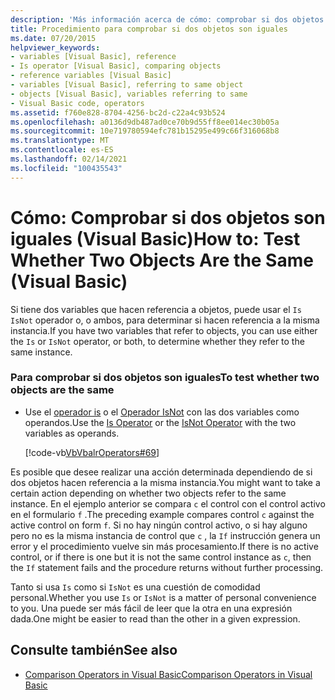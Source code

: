 ```yaml
---
description: 'Más información acerca de cómo: comprobar si dos objetos son iguales (Visual Basic)'
title: Procedimiento para comprobar si dos objetos son iguales
ms.date: 07/20/2015
helpviewer_keywords:
- variables [Visual Basic], reference
- Is operator [Visual Basic], comparing objects
- reference variables [Visual Basic]
- variables [Visual Basic], referring to same object
- objects [Visual Basic], variables referring to same
- Visual Basic code, operators
ms.assetid: f760e828-8704-4256-bc2d-c22a4c93b524
ms.openlocfilehash: a0136d9db487ad0ce70b9d55ff8ee014ec30b05a
ms.sourcegitcommit: 10e719780594efc781b15295e499c66f316068b8
ms.translationtype: MT
ms.contentlocale: es-ES
ms.lasthandoff: 02/14/2021
ms.locfileid: "100435543"
---
```

# <a name="how-to-test-whether-two-objects-are-the-same-visual-basic"></a><span data-ttu-id="c24b0-103">Cómo: Comprobar si dos objetos son iguales (Visual Basic)</span><span class="sxs-lookup"><span data-stu-id="c24b0-103">How to: Test Whether Two Objects Are the Same (Visual Basic)</span></span>

<span data-ttu-id="c24b0-104">Si tiene dos variables que hacen referencia a objetos, puede usar el `Is` `IsNot` operador o, o ambos, para determinar si hacen referencia a la misma instancia.</span><span class="sxs-lookup"><span data-stu-id="c24b0-104">If you have two variables that refer to objects, you can use either the `Is` or `IsNot` operator, or both, to determine whether they refer to the same instance.</span></span>  
  
### <a name="to-test-whether-two-objects-are-the-same"></a><span data-ttu-id="c24b0-105">Para comprobar si dos objetos son iguales</span><span class="sxs-lookup"><span data-stu-id="c24b0-105">To test whether two objects are the same</span></span>  
  
- <span data-ttu-id="c24b0-106">Use el [operador is](../../../language-reference/operators/is-operator.md) o el [Operador IsNot](../../../language-reference/operators/isnot-operator.md) con las dos variables como operandos.</span><span class="sxs-lookup"><span data-stu-id="c24b0-106">Use the [Is Operator](../../../language-reference/operators/is-operator.md) or the [IsNot Operator](../../../language-reference/operators/isnot-operator.md) with the two variables as operands.</span></span>  
  
     [!code-vb[VbVbalrOperators#69](~/samples/snippets/visualbasic/VS_Snippets_VBCSharp/VbVbalrOperators/VB/Class1.vb#69)]  
  
 <span data-ttu-id="c24b0-107">Es posible que desee realizar una acción determinada dependiendo de si dos objetos hacen referencia a la misma instancia.</span><span class="sxs-lookup"><span data-stu-id="c24b0-107">You might want to take a certain action depending on whether two objects refer to the same instance.</span></span> <span data-ttu-id="c24b0-108">En el ejemplo anterior se compara `c` el control con el control activo en el formulario `f` .</span><span class="sxs-lookup"><span data-stu-id="c24b0-108">The preceding example compares control `c` against the active control on form `f`.</span></span> <span data-ttu-id="c24b0-109">Si no hay ningún control activo, o si hay alguno pero no es la misma instancia de control que `c` , la `If` instrucción genera un error y el procedimiento vuelve sin más procesamiento.</span><span class="sxs-lookup"><span data-stu-id="c24b0-109">If there is no active control, or if there is one but it is not the same control instance as `c`, then the `If` statement fails and the procedure returns without further processing.</span></span>  
  
 <span data-ttu-id="c24b0-110">Tanto si usa `Is` como si `IsNot` es una cuestión de comodidad personal.</span><span class="sxs-lookup"><span data-stu-id="c24b0-110">Whether you use `Is` or `IsNot` is a matter of personal convenience to you.</span></span> <span data-ttu-id="c24b0-111">Una puede ser más fácil de leer que la otra en una expresión dada.</span><span class="sxs-lookup"><span data-stu-id="c24b0-111">One might be easier to read than the other in a given expression.</span></span>  
  
## <a name="see-also"></a><span data-ttu-id="c24b0-112">Consulte también</span><span class="sxs-lookup"><span data-stu-id="c24b0-112">See also</span></span>

- [<span data-ttu-id="c24b0-113">Comparison Operators in Visual Basic</span><span class="sxs-lookup"><span data-stu-id="c24b0-113">Comparison Operators in Visual Basic</span></span>](comparison-operators.md)
